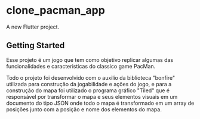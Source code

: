 # clone_pacman_app

A new Flutter project.

## Getting Started

Esse projeto é um jogo que tem como objetivo replicar algumas das funcionalidades e caracteristicas do classico game PacMan.


Todo o projeto foi desenvolvido com o auxilio da biblioteca "bonfire" utilizada para construção da jogabilidade e ações do jogo, e para
a construção do mapa foi utilizado o programa gráfico "Tiled" que é responsável por transformar o mapa e seus elementos visuais em um documento
do tipo JSON onde todo o mapa é transformado em um array de posições junto com a posição e nome dos elementos do mapa.
